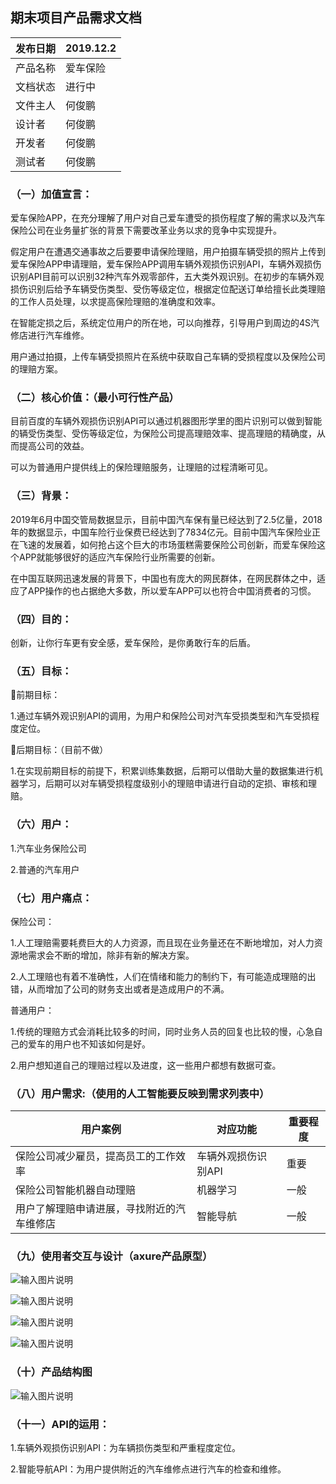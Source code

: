 ## 期末项目产品需求文档

| 发布日期 | 2019.12.2    |
| -------- | ------------ |
| 产品名称 | 爱车保险 |
| 文档状态 | 进行中       |
| 文件主人 | 何俊鹏       |
| 设计者   | 何俊鹏       |
| 开发者   | 何俊鹏       |
| 测试者   | 何俊鹏       |

### （一）加值宣言：

爱车保险APP，在充分理解了用户对自己爱车遭受的损伤程度了解的需求以及汽车保险公司在业务量扩张的背景下需要改革业务以求的竞争中实现提升。

假定用户在遭遇交通事故之后要要申请保险理赔，用户拍摄车辆受损的照片上传到爱车保险APP申请理赔，爱车保险APP调用车辆外观损伤识别API，车辆外观损伤识别API目前可以识别32种汽车外观零部件，五大类外观识别。在初步的车辆外观损伤识别后给予车辆受伤类型、受伤等级定位，根据定位配送订单给擅长此类理赔的工作人员处理，以求提高保险理赔的准确度和效率。

在智能定损之后，系统定位用户的所在地，可以向推荐，引导用户到周边的4S汽修店进行汽车维修。

用户通过拍摄，上传车辆受损照片在系统中获取自己车辆的受损程度以及保险公司的理赔方案。

### （二）核心价值：（最小可行性产品）

目前百度的车辆外观损伤识别API可以通过机器图形学里的图片识别可以做到智能的辆受伤类型、受伤等级定位，为保险公司提高理赔效率、提高理赔的精确度，从而提高公司的效益。

可以为普通用户提供线上的保险理赔服务，让理赔的过程清晰可见。

### （三）背景：

2019年6月中国交管局数据显示，目前中国汽车保有量已经达到了2.5亿量，2018年的数据显示，中国车险行业保费已经达到了7834亿元。目前中国汽车保险业正在飞速的发展着，如何抢占这个巨大的市场蛋糕需要保险公司创新，而爱车保险这个APP就能够很好的适应汽车保险行业所需要的创新。

在中国互联网迅速发展的背景下，中国也有庞大的网民群体，在网民群体之中，适应了APP操作的也占据绝大多数，所以爱车APP可以也符合中国消费者的习惯。

### （四）目的：

创新，让你行车更有安全感，爱车保险，是你勇敢行车的后盾。

### （五）目标：

前期目标：

1.通过车辆外观识别API的调用，为用户和保险公司对汽车受损类型和汽车受损程度定位。

后期目标：（目前不做）

1.在实现前期目标的前提下，积累训练集数据，后期可以借助大量的数据集进行机器学习，后期可以对车辆受损程度级别小的理赔申请进行自动的定损、审核和理赔。

### （六）用户：

1.汽车业务保险公司

2.普通的汽车用户

### （七）用户痛点：

保险公司：

1.人工理赔需要耗费巨大的人力资源，而且现在业务量还在不断地增加，对人力资源地需求会不断的增加，除非有新的解决方案。

2.人工理赔也有着不准确性，人们在情绪和能力的制约下，有可能造成理赔的出错，从而增加了公司的财务支出或者是造成用户的不满。

普通用户：

1.传统的理赔方式会消耗比较多的时间，同时业务人员的回复也比较的慢，心急自己的爱车的用户也不知该如何是好。

2.用户想知道自己的理赔过程以及进度，这一些用户都想有数据可查。

### （八）用户需求:（使用的人工智能要反映到需求列表中）

| 用户案例                                   | 对应功能            | 重要程度 |
| ------------------------------------------ | ------------------- | -------- |
| 保险公司减少雇员，提高员工的工作效率       | 车辆外观损伤识别API | 重要     |
| 保险公司智能机器自动理赔                   | 机器学习            | 一般     |
| 用户了解理赔申请进展，寻找附近的汽车维修店 | 智能导航            | 一般     |


### （九）使用者交互与设计（axure产品原型）

![输入图片说明](https://images.gitee.com/uploads/images/2019/1210/232919_9a19ccc1_1829884.png "12.png")

![输入图片说明](https://images.gitee.com/uploads/images/2019/1210/232930_7d90ec2b_1829884.png "13.png")

![输入图片说明](https://images.gitee.com/uploads/images/2019/1210/232940_2c5b9629_1829884.png "14.png")

![输入图片说明](https://images.gitee.com/uploads/images/2019/1210/232949_ba1542ce_1829884.png "15.png")



### （十）产品结构图

![输入图片说明](https://images.gitee.com/uploads/images/2019/1211/001226_d715b7d5_1829884.png "22.png")

### （十一）API的运用：

1.车辆外观损伤识别API：为车辆损伤类型和严重程度定位。

2.智能导航API：为用户提供附近的汽车维修点进行汽车的检查和维修。


